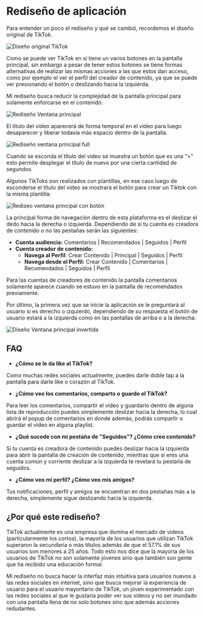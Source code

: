 # Rediseño de aplicación

Para entender un poco el rediseño y qué se cambió, recordemos el diseño original
de TikTok.

![Diseño original TikTok](./imgs/tt_ui_original.png)

Como se puede ver TikTok en sí tiene un varios botones en la pantalla principal,
sin embargo a pesar de tener estos botones se tiene formas alternativas de
realizar las mismas acciones a las que estos dan acceso, como por ejemplo el ver
el perfil del creador de contenido, ya que se puede ver presionando el botón o
deslizando hacia la izquierda.

Mi rediseño busca reducir la complejidad de la pantalla principal para solamente
enforcarse en el contenido:

![Rediseño Ventana principal](./imgs/tt_ui_main.png)

El título del video aparecerá de forma temporal en el video para luego
desaparecer y liberar todavía más espacio dentro de la pantalla.

![Rediseño ventana principal full](./imgs/tt_ui_secondary.png)

Cuando se esconda el título del video se muestra un botón que es una ">" esto
permite desplegar el título de nuevo por una cierta cantidad de segundos.

Algunos TikToks son realizados con plantillas, en ese caso luego de esconderse
el título del video se mostrará el botón para crear un Tiktok con la misma
plantilla:

![Rediseo ventana principal con botón](./imgs/tt_ui_button.png)

La principal forma de navegación dentro de esta plataforma es el deslizar el
dedo hacia la derecha o izquierda. Dependiendo de si tu cuenta es creadora de
contenido o no las pestañas serán las siguientes:

- **Cuenta audiencia:** Comentarios | Recomendados | Seguidos | Perfil
- **Cuenta creador de contenido:**
  - **Navega al Perfil**: Crear Contenido | Principal | Seguidos | Perfil
  - **Navega desde el Perfil:** Crear Contenido | Comentarios | Recomendados |
    Seguidos | Perfil

Para las cuentas de creadores de contenido la pantalla comentarios solamente
aparece cuando se estuvo en la pantalla de recomendados previamente.

Por último, la primera vez que se inicie la aplicación se le preguntará al
usuario si es derecho o izquierdo, dependiendo de su respuesta el botón de
usuario estará a la izquierda como en las pantallas de arriba o a la derecha:

![Diseño Ventana principal invertida](./imgs/tt_ui_inverted.png)

## FAQ

- **¿Cómo se le da like al TikTok?**

Como muchas redes sociales actualmente, puedes darle doble tap a la pantalla
para darle like o corazón al TikTok.

- **¿Cómo veo los comentarios, comparto o guardo el TikTok?**

Para leer los comentarios, compartir el video y guardarlo dentro de alguna lista
de reproducción puedes simplemente deslizar hacia la derecha, lo cual abrirá el
popup de comentarios en donde además, podrás compartir o guardar el video en
alguna playlist.

- **¿Qué sucede con mi pestaña de "Seguidos"? ¿Cómo creo contenido?**

Si tu cuenta es creadora de contenido puedes deslizar hacia la izquierda para
abrir la pantalla de creación de contenido, mientras que si eres una cuenta
común y corriente deslizar a la izquierda te revelará tu pestaña de seguidos.

- **¿Cómo veo mi perfil? ¿Cómo veo mis amigos?**

Tus notificaciones, perfil y amigos se encuentran en dos pestañas más a la
derecha, simplemente sigue deslizando hacia la izquierda.

## ¿Por qué este rediseño?

TikTok actualmente es una empresa que domina el mercado de videos
(particularmente los cortos), la mayoría de los usuarios que utilizan TikTok
superaron la secundaria o más títulos además de que el 57.1% de sus usuarios son
menores a 25 años. Todo esto nos dice que la mayoría de los usuarios de TikTok
no son solamente jóvenes sino que también son gente que ha recibido una
educación formal.

Mi rediseño no busca hacer la interfaz más intuitiva para usuarios nuevos a las
redes sociales en internet, sino que busca mejorar la experiencia de usuario
para el usuario mayoritario de TikTok, un jóven experimentado con las redes
sociales al que le gustaría poder ver sus videos y no ser inundado con una
pantalla llena de no solo botones sino que además acciones redudantes.
